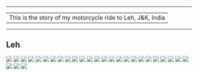 
---

| |
| :--- |
| This is the story of my motorcycle ride to Leh, J&K, India|

---

##  Leh

![](https://github.com/inbravo/travel/raw/master/june-2019/images/IMG_20190602_141734.jpg)
![](https://github.com/inbravo/travel/raw/master/june-2019/images/IMG_20190602_144001.jpg)
![](https://github.com/inbravo/travel/raw/master/june-2019/images/IMG_20190602_151822.jpg)
![](https://github.com/inbravo/travel/raw/master/june-2019/images/IMG_20190602_160759.jpg)
![](https://github.com/inbravo/travel/raw/master/june-2019/images/IMG_20190602_171904.jpg)
![](https://github.com/inbravo/travel/raw/master/june-2019/images/IMG_20190602_171946.jpg)
![](https://github.com/inbravo/travel/raw/master/june-2019/images/IMG_20190603_081532.jpg)
![](https://github.com/inbravo/travel/raw/master/june-2019/images/IMG_20190603_120617.jpg)
![](https://github.com/inbravo/travel/raw/master/june-2019/images/IMG_20190603_130101.jpg)
![](https://github.com/inbravo/travel/raw/master/june-2019/images/IMG_20190603_130252.jpg)
![](https://github.com/inbravo/travel/raw/master/june-2019/images/IMG_20190603_162839.jpg)
![](https://github.com/inbravo/travel/raw/master/june-2019/images/IMG_20190603_163717.jpg)
![](https://github.com/inbravo/travel/raw/master/june-2019/images/IMG_20190603_180056.jpg)
![](https://github.com/inbravo/travel/raw/master/june-2019/images/IMG_20190603_184929.jpg)
![](https://github.com/inbravo/travel/raw/master/june-2019/images/IMG_20190604_165855.jpg)
![](https://github.com/inbravo/travel/raw/master/june-2019/images/IMG_20190604_204017.jpg)
![](https://github.com/inbravo/travel/raw/master/june-2019/images/IMG_20190605_131304.jpg)
![](https://github.com/inbravo/travel/raw/master/june-2019/images/IMG_20190605_161637.jpg)
![](https://github.com/inbravo/travel/raw/master/june-2019/images/IMG_20190605_170525.jpg)
![](https://github.com/inbravo/travel/raw/master/june-2019/images/IMG_20190605_174933.jpg)
![](https://github.com/inbravo/travel/raw/master/june-2019/images/IMG_20190606_085453.jpg)
![](https://github.com/inbravo/travel/raw/master/june-2019/images/IMG_20190606_085546.jpg)
![](https://github.com/inbravo/travel/raw/master/june-2019/images/IMG_20190606_100625.jpg)
![](https://github.com/inbravo/travel/raw/master/june-2019/images/IMG_20190606_105301.jpg)
![](https://github.com/inbravo/travel/raw/master/june-2019/images/IMG_20190606_121703.jpg)
![](https://github.com/inbravo/travel/raw/master/june-2019/images/IMG_20190606_184125.jpg)
![](https://github.com/inbravo/travel/raw/master/june-2019/images/IMG_20190606_200424.jpg)
![](https://github.com/inbravo/travel/raw/master/june-2019/images/IMG_20190607_154459.jpg)